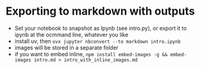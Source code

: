 # Exporting to markdown with outputs

* Set your notebook to snapshot as Ipynb (see intro.py), or export it to ipynb at the ocmmand line, whatever you like
* install uv, then `uvx jupyter nbconvert --to markdown intro.ipynb`
* images will be stored in a separate folder
* if you want to embed inline, `npm install embed-images -g && embed-images intro.md > intro_with_inline_images.md`
